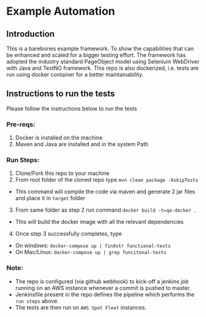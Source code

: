 # Example Automation

## Introduction
This is a barebones example framework. To show the capabilities that can be enhanced and scaled for a bigger testing effort. 
The framework has adopted the industry standard PageObject model using Selenium WebDriver with Java and TestNG framework. This repo is also dockerized, i.e. tests are run using docker container for a better maintainability. 

## Instructions to run the tests
Please follow the instructions below to run the tests
### Pre-reqs:
1. Docker is installed on the machine
2. Maven and Java are installed and in the system Path

### Run Steps:
1. Clone/Fork this repo to your machine
2. From root folder of the cloned repo type `mvn clean package -DskipTests` 
  - This command will compile the code via maven and generate 2 jar files and place it in `target` folder
3. From same folder as step 2 run command `docker build -t=qa-docker .`
  - This will build the docker image with all the relevant dependencies
4. Once step 3 successfully completes, type 
  - On windows: `docker-compose up | findstr functional-tests`
  - On Mac/Linux: `docker-compose up | grep funcitonal-tests`
 
### Note:
- The repo is configured (via github webhook) to kick-off a jenkins job running on an AWS instance whenever a commit is pushed to master.
- Jenkinsfile present in the repo defines the pipeline which performs the `run steps` above. 
- The tests are then run on `AWS Spot Fleet` instances.
